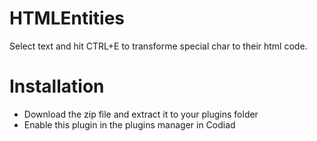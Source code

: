 # HTMLEntities

Select text and hit CTRL+E to transforme special char to their html code.

# Installation

- Download the zip file and extract it to your plugins folder
- Enable this plugin in the plugins manager in Codiad
